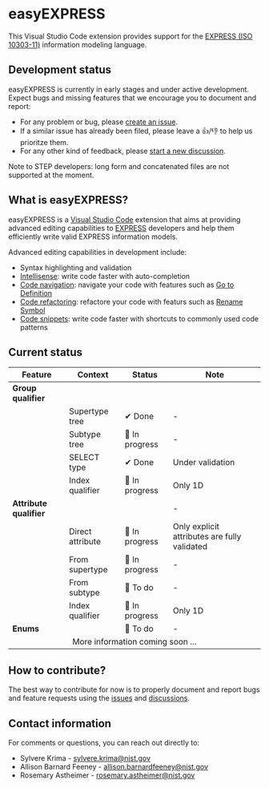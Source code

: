 # easyEXPRESS

This Visual Studio Code extension provides support for the [EXPRESS (ISO 10303-11)](https://www.iso.org/standard/38047.html) information modeling language.

## Development status

easyEXPRESS is currently in early stages and under active development. Expect bugs and missing features that we encourage you to document and report:

- For any problem or bug, please [create an issue](https://github.com/usnistgov/easyexpress-public/issues).
- If a similar issue has already been filed, please leave a :thumbsup:/:thumbsdown: to help us prioritze them.
- For any other kind of feedback, please [start a new discussion](https://github.com/usnistgov/easyexpress-public/discussions).

Note to STEP developers: long form and concatenated files are not supported at the moment.

## What is easyEXPRESS?

easyEXPRESS is a [Visual Studio Code](https://code.visualstudio.com/) extension that aims at providing advanced editing capabilities to [EXPRESS](https://www.iso.org/standard/38047.html) developers and help them efficiently write valid EXPRESS information models.

Advanced editing capabilities in development include:

- Syntax highlighting and validation
- [Intellisense](https://code.visualstudio.com/docs/editor/intellisense): write code faster with auto-completion
- [Code navigation](https://code.visualstudio.com/docs/editor/editingevolved): navigate your code with features such as [Go to Definition](https://code.visualstudio.com/Docs/editor/editingevolved#_go-to-definition)
- [Code refactoring](https://code.visualstudio.com/docs/editor/refactoring): refactore your code with featurs such as [Rename Symbol](https://code.visualstudio.com/docs/editor/refactoring#_rename-symbol)
- [Code snippets](https://code.visualstudio.com/docs/editor/userdefinedsnippets): write code faster with shortcuts to commonly used code patterns

## Current status


<table>
    <thead>
        <tr>
            <th>Feature</th>
            <th>Context</th>
            <th>Status</th>
            <th>Note</th>
        </tr>
    </thead>
<tbody>
 <tr>
            <td style="font-weight:bold;">Group qualifier</td>
            <td></td>
            <td></td>
            <td></td>
        </tr>
        <tr>
            <td></td>
            <td>Supertype tree</td>
            <td>✔ Done</td>
            <td>-</td>
        </tr>
         <tr>
            <td></td>
            <td>Subtype tree</td>
            <td>🚧 In progress</td>
            <td>-</td>
        </tr>
        <tr>
            <td></td>
            <td>SELECT type</td>
            <td>✔ Done</td>
            <td>Under validation</td>
        </tr>
        <tr>
            <td></td>
            <td>Index qualifier</td>
            <td>🚧 In progress</td>
            <td>Only 1D</td>
        </tr>
        <tr>
            <td style="font-weight:bold;">Attribute qualifier</td>
            <td></td>
            <td></td>
            <td>-</td>
        </tr>
                                <tr>
            <td></td>
            <td>Direct attribute</td>
            <td>🚧 In progress</td>
            <td>Only explicit attributes are fully validated</td>
        </tr>
        <tr>
            <td></td>
            <td>From supertype</td>
            <td>🚧 In progress</td>
            <td>-</td>
        </tr>
                                <tr>
            <td></td>
            <td>From subtype</td>
            <td>📅 To do</td>
            <td>-</td>
        </tr>
                                        <tr>
            <td></td>
            <td>Index qualifier</td>
            <td>🚧 In progress</td>
            <td>Only 1D</td>
        </tr>
                                <tr>
            <td style="font-weight:bold;">Enums</td>
            <td></td>
            <td>📅 To do</td>
            <td>-</td>
        </tr>
                <tr>
        <td colspan="4" style="text-align:center">More information coming soon ...</td>
        </tr>
</tbody>
</table>


## How to contribute?

The best way to contribute for now is to properly document and report bugs and feature requests using the [issues](https://github.com/usnistgov/easyexpress-public/issues) and [discussions](https://github.com/usnistgov/easyexpress-public/discussions).

## Contact information

For comments or questions, you can reach out directly to:

- Sylvere Krima - sylvere.krima@nist.gov
- Allison Barnard Feeney - allison.barnardfeeney@nist.gov
- Rosemary Astheimer - rosemary.astheimer@nist.gov

